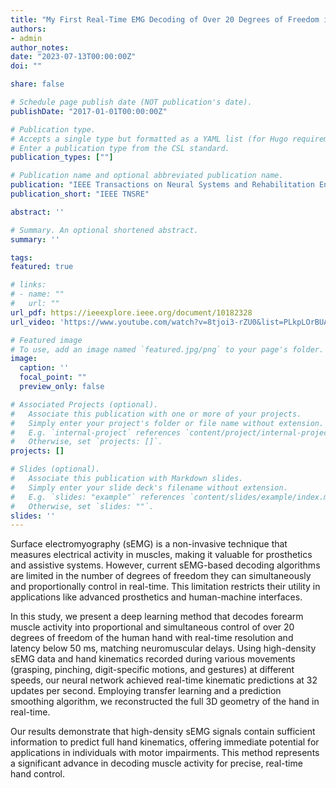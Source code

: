 ```yaml
---
title: "My First Real-Time EMG Decoding of Over 20 Degrees of Freedom in the Human Hand"
authors:
- admin
author_notes:
date: "2023-07-13T00:00:00Z"
doi: ""

share: false

# Schedule page publish date (NOT publication's date).
publishDate: "2017-01-01T00:00:00Z"

# Publication type.
# Accepts a single type but formatted as a YAML list (for Hugo requirements).
# Enter a publication type from the CSL standard.
publication_types: [""]

# Publication name and optional abbreviated publication name.
publication: "IEEE Transactions on Neural Systems and Rehabilitation Engineering"
publication_short: "IEEE TNSRE"

abstract: ''

# Summary. An optional shortened abstract.
summary: ''

tags:
featured: true

# links:
# - name: ""
#   url: ""
url_pdf: https://ieeexplore.ieee.org/document/10182328
url_video: 'https://www.youtube.com/watch?v=8tjoi3-rZU0&list=PLkpLOrBUAGCFQtzjLwz4_Yisga19Kt4uJ'

# Featured image
# To use, add an image named `featured.jpg/png` to your page's folder. 
image:
  caption: ''
  focal_point: ""
  preview_only: false

# Associated Projects (optional).
#   Associate this publication with one or more of your projects.
#   Simply enter your project's folder or file name without extension.
#   E.g. `internal-project` references `content/project/internal-project/index.md`.
#   Otherwise, set `projects: []`.
projects: []

# Slides (optional).
#   Associate this publication with Markdown slides.
#   Simply enter your slide deck's filename without extension.
#   E.g. `slides: "example"` references `content/slides/example/index.md`.
#   Otherwise, set `slides: ""`.
slides: ''
---
```


Surface electromyography (sEMG) is a non-invasive technique that measures electrical activity in muscles, making it valuable for prosthetics and assistive systems. However, current sEMG-based decoding algorithms are limited in the number of degrees of freedom they can simultaneously and proportionally control in real-time. This limitation restricts their utility in applications like advanced prosthetics and human-machine interfaces.

In this study, we present a deep learning method that decodes forearm muscle activity into proportional and simultaneous control of over 20 degrees of freedom of the human hand with real-time resolution and latency below 50 ms, matching neuromuscular delays. Using high-density sEMG data and hand kinematics recorded during various movements (grasping, pinching, digit-specific motions, and gestures) at different speeds, our neural network achieved real-time kinematic predictions at 32 updates per second. Employing transfer learning and a prediction smoothing algorithm, we reconstructed the full 3D geometry of the hand in real-time.

Our results demonstrate that high-density sEMG signals contain sufficient information to predict full hand kinematics, offering immediate potential for applications in individuals with motor impairments. This method represents a significant advance in decoding muscle activity for precise, real-time hand control.

